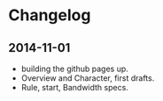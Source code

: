 # Changelog

## 2014-11-01

* building the github pages up.
* Overview and Character, first drafts.
* Rule, start, Bandwidth specs.
